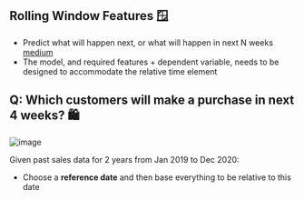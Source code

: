 ## Rolling Window Features 🪟
- Predict what will happen next, or what will happen in next N weeks [medium](https://medium.com/analytics-vidhya/predictive-models-using-rolling-window-features-i-691172c19e95)
- The model, and required features + dependent variable, needs to be designed to accommodate the relative time element

## Q: Which customers will make a purchase in next 4 weeks? 🛍️
![image](https://github.com/krystinli/Legoland/assets/33378140/c1efb735-9ed2-44ec-bce8-b890ec32f7f9)

Given past sales data for 2 years from Jan 2019 to Dec 2020:
- Choose a **reference date** and then base everything to be relative to this date
